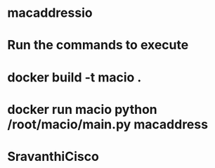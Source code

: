 # macaddressio

# Run the commands to execute 
# docker build -t macio .
# docker run macio python /root/macio/main.py macaddress
# SravanthiCisco

